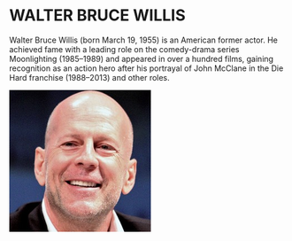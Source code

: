 # WALTER BRUCE WILLIS

Walter Bruce Willis (born March 19, 1955) is an American former actor.
He achieved fame with a leading role on the comedy-drama series Moonlighting (1985–1989) and appeared in over a hundred films, gaining recognition as an action hero after his portrayal of John McClane in the Die Hard franchise (1988–2013) and other roles.

![bruce](../pictures/bruce_willis_image.jpg)
